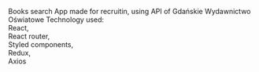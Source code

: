 Books search App made for recruitin, using API of Gdańskie Wydawnictwo Oświatowe
Technology used:<br>
React,<br>
React router,<br>
Styled components,<br>
Redux,<br>
Axios<br>
